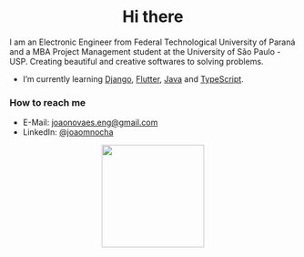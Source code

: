 <h1 align="center">Hi there</h1>

I am an Electronic Engineer from Federal Technological University of Paraná and a MBA Project Management student at the University of São Paulo - USP. Creating beautiful and creative softwares to solving problems.

- I’m currently learning [Django](https://docs.djangoproject.com/en/4.2/), [Flutter](https://docs.flutter.dev/), [Java](https://docs.oracle.com/en/java/) and [TypeScript](https://www.typescriptlang.org/docs/).

### How to reach me
- E-Mail: [joaonovaes.eng@gmail.com](mailto:joaonovaes.eng@gmail.com)
- LinkedIn: [@joaomnocha](https://www.linkedin.com/in/joaomnocha/)


<div align="center">
  <a href="https://github.com/JohnSeavon">
  <img height="180em" src="https://github-readme-stats.vercel.app/api/top-langs/?username=JohnSeavon&layout=compact&langs_count=7&theme=dark"/>
</div>

